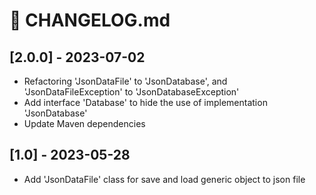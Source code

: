 # :rocket: CHANGELOG.md 

## [2.0.0] - 2023-07-02
* Refactoring 'JsonDataFile' to 'JsonDatabase', and 'JsonDataFileException' to 'JsonDatabaseException'
* Add interface 'Database' to hide the use of implementation 'JsonDatabase'
* Update Maven dependencies

## [1.0] - 2023-05-28
* Add 'JsonDataFile' class for save and load generic object to json file